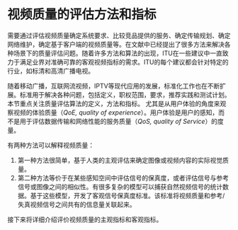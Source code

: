 # 视频质量的评估方法和指标
需要通过评估视频质量确定系统要求、比较竞品提供的服务、确定传输规划、确定网络维护，确定基于客户端的视频质量等。在文献中已经提出了很多方法来解决各种场景下的质量评估问题。随着许多方法和算法的出现，ITU在一些建议中一直致力于满足业界对准确可靠的客观视频指标的需求。ITU的每个建议都会针对特定的行业，如标清和高清广播电视。

随着移动广播，互联网流视频，IPTV等现代应用的发展，标准化工作也在不断扩展。标准用于解决各种问题，包括定义，职权范围，要求，推荐实践和测试计划。本节重点关注质量评估算法的定义，方法和指标。 尤其是从用户体验的角度来观察视频的体验质量（*QoE, quality of experience*）。用户体验是用户的感知，而不是用于评估数据传输和网络性能的服务质量（*QoS, quality of Service*）的度量。

有两种方法可以解释视频质量：
1. 第一种方法很简单，基于人类的主观评估来确定图像或视频内容的实际视觉质量。
2. 第二种方法等价于在某些感知空间中评估信号的保真度，或者评估信号与参考信号或图像之间的相似性。有很多复杂的模型可以捕获自然视频信号的统计数据。基于这些模型，开发了客观信号保真度标准。该标准将视频质量和参考/失真视频信号之间共有的信息量关联起来。

接下来将详细介绍评价视频质量的主观指标和客观指标。